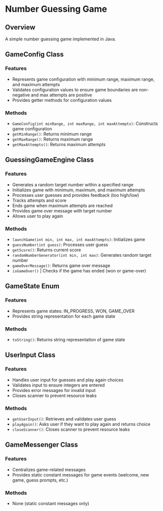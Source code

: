 # Number Guessing Game

## Overview

A simple number guessing game implemented in Java.


## GameConfig Class


### Features

*   Represents game configuration with minimum range, maximum range, and maximum attempts
*   Validates configuration values to ensure game boundaries are non-negative and max attempts are positive
*   Provides getter methods for configuration values


### Methods

*   `GameConfig(int minRange, int maxRange, int maxAttempts)`: Constructs game configuration
*   `getMinRange()`: Returns minimum range
*   `getMaxRange()`: Returns maximum range
*   `getMaxAttempts()`: Returns maximum attempts


## GuessingGameEngine Class

### Features

*   Generates a random target number within a specified range
*   Initializes game with minimum, maximum, and maximum attempts
*   Processes user guesses and provides feedback (too high/low)
*   Tracks attempts and score
*   Ends game when maximum attempts are reached
*   Provides game over message with target number
*   Allows user to play again


### Methods

*   `launchGame(int min, int max, int maxAttempts)`: Initializes game
*   `guessNumber(int guess)`: Processes user guess
*   `getScore()`: Returns current score
*   `randomNumberGenerator(int min, int max)`: Generates random target number
*   `gameOverMessage()`: Returns game over message
*   `isGameOver()` | Checks if the game has ended (won or game-over)


## GameState Enum


### Features

*   Represents game states: IN_PROGRESS, WON, GAME_OVER
*   Provides string representation for each game state


### Methods

*   `toString()`: Returns string representation of game state



## UserInput Class


### Features

*   Handles user input for guesses and play again choices
*   Validates input to ensure integers are entered
*   Provides error messages for invalid input
*   Closes scanner to prevent resource leaks


### Methods

*   `getUserInput()`: Retrieves and validates user guess
*   `playAgain()`: Asks user if they want to play again and returns choice
*   `closeScanner()`: Closes scanner to prevent resource leaks


## GameMessenger Class


### Features

*   Centralizes game-related messages
*   Provides static constant messages for game events (welcome, new game, guess prompts, etc.)


### Methods

*   None (static constant messages only)